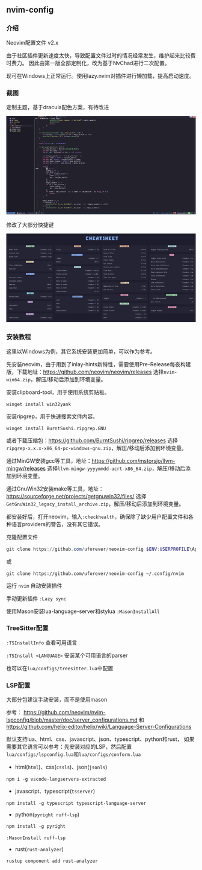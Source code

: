 ## nvim-config

### 介绍

Neovim配置文件 v2.x

由于社区插件更新速度太快，导致配置文件过时的情况经常发生，维护起来比较费时费力。
因此由第一版全部定制化，改为基于NvChad进行二次配置。

现可在Windows上正常运行。使用lazy.nvim对插件进行懒加载，提高启动速度。

### 截图

定制主题，基于dracula配色方案，有待改进

![image](screenshot.png)

修改了大部分快捷键

![image](keymaps.png)

### 安装教程

这里以Windows为例，其它系统安装更加简单，可以作为参考。

先安装neovim，由于用到了inlay-hints新特性，需要使用Pre-Release每夜构建版，下载地址：https://github.com/neovim/neovim/releases
选择`nvim-win64.zip`，解压/移动后添加到环境变量。

安装clipboard-tool，用于使用系统剪贴板。
```
winget install win32yank
```

安装ripgrep，用于快速搜索文件内容。
```
winget install BurntSushi.ripgrep.GNU
```
或者下载压缩包：https://github.com/BurntSushi/ripgrep/releases
选择`ripgrep-x.x.x-x86_64-pc-windows-gnu.zip`，解压/移动后添加到环境变量。

通过MinGW安装gcc等工具，地址：https://github.com/mstorsjo/llvm-mingw/releases
选择`llvm-mingw-yyyymmdd-ucrt-x86_64.zip`，解压/移动后添加到环境变量。

通过GnuWin32安装make等工具，地址：https://sourceforge.net/projects/getgnuwin32/files/
选择`GetGnuWin32_legacy_install_archive.zip`，解压/移动后添加到环境变量。

都安装好后，打开neovim，输入`:checkhealth`，确保除了缺少用户配置文件和各种语言providers的警告，没有其它错误。

克隆配置文件
```powershell
git clone https://github.com/uforever/neovim-config $ENV:USERPROFILE\AppData\Local\nvim
```
或
```shell
git clone https://github.com/uforever/neovim-config ~/.config/nvim
```

运行 `nvim` 自动安装插件

手动更新插件 `:Lazy sync`

使用Mason安装lua-language-server和stylua `:MasonInstallAll`

### TreeSitter配置

`:TSInstallInfo` 查看可用语言

`:TSInstall <LANGUAGE>` 安装某个可用语言的parser

也可以在`lua/configs/treesitter.lua`中配置


### LSP配置

大部分包建议手动安装，而不是使用mason

参考：
https://github.com/neovim/nvim-lspconfig/blob/master/doc/server_configurations.md
和
https://github.com/helix-editor/helix/wiki/Language-Server-Configurations

默认支持lua、html、css、javascript、json、typescript、python和rust，
如果需要其它语言可以参考：先安装对应的LSP，然后配置`lua/configs/lspconfig.lua`和`lua/configs/conform.lua`

- html(`html`)、css(`cssls`)、json(`jsonls`)

```
npm i -g vscode-langservers-extracted
```

- javascript、typescript(`tsserver`)

```
npm install -g typescript typescript-language-server
```

- python(`pyright ruff-lsp`)

```
npm install -g pyright
```

`:MasonInstall ruff-lsp`

- rust(`rust-analyzer`)

```
rustup component add rust-analyzer
```
